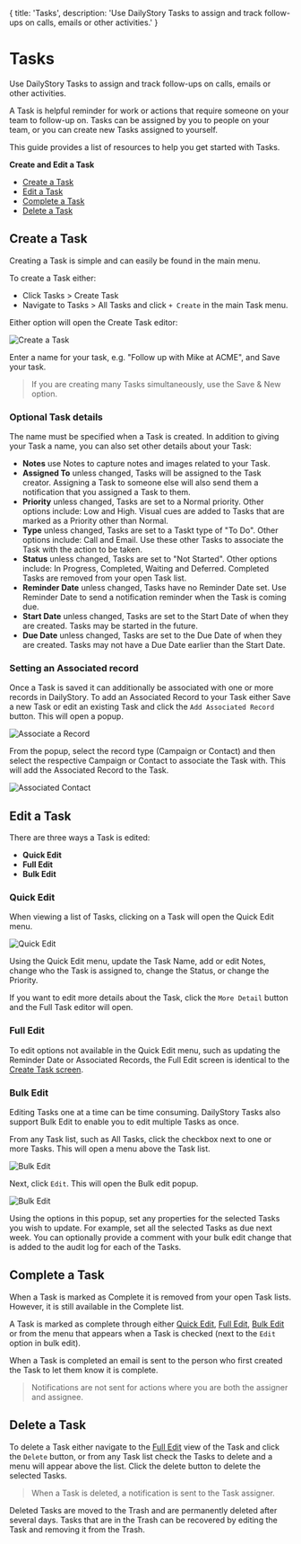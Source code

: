 {
	title: 'Tasks',
	description: 'Use DailyStory Tasks to assign and track follow-ups on calls, emails or other activities.'
}
# Tasks
Use DailyStory Tasks to assign and track follow-ups on calls, emails or other activities.

A Task is helpful reminder for work or actions that require someone on your team to follow-up on. Tasks can be assigned by you to people on your team, or you can create new Tasks assigned to yourself.

This guide provides a list of resources to help you get started with Tasks.

**Create and Edit a Task**

* [Create a Task](#create-a-task)
* [Edit a Task](#edit-a-task)
* [Complete a Task](#complete-a-task)
* [Delete a Task](#delete-a-task)

## Create a Task
Creating a Task is simple and can easily be found in the main menu. 

To create a Task either:

* Click Tasks > Create Task 
* Navigate to Tasks > All Tasks and click `+ Create` in the main Task menu.

Either option will open the Create Task editor:
	
![Create a Task](/articles/tasks/tasks-01.png "Create a Task")

Enter a name for your task, e.g. "Follow up with Mike at ACME", and Save your task. 

> If you are creating many Tasks simultaneously, use the Save & New option.

### Optional Task details
The name must be specified when a Task is created. In addition to giving your Task a name, you can also set other details about your Task:

* **Notes** use Notes to capture notes and images related to your Task.
* **Assigned To** unless changed, Tasks will be assigned to the Task creator. Assigning a Task to someone else will also send them a notification that you assigned a Task to them.
* **Priority** unless changed, Tasks are set to a Normal priority. Other options include: Low and High. Visual cues are added to Tasks that are marked as a Priority other than Normal.
* **Type** unless changed, Tasks are set to a Taskt type of "To Do". Other options include: Call and Email. Use these other Tasks to associate the Task with the action to be taken.
* **Status** unless changed, Tasks are set to "Not Started". Other options include: In Progress, Completed, Waiting and Deferred. Completed Tasks are removed from your open Task list.
* **Reminder Date** unless changed, Tasks have no Reminder Date set. Use Reminder Date to send a notification reminder when the Task is coming due.
* **Start Date** unless changed, Tasks are set to the Start Date of when they are created. Tasks may be started in the future.
* **Due Date** unless changed, Tasks are set to the Due Date of when they are created. Tasks may not have a Due Date earlier than the Start Date.

### Setting an Associated record
Once a Task is saved it can additionally be associated with one or more records in DailyStory. To add an Associated Record to your Task either Save a new Task or edit an existing Task and click the `Add Associated Record` button. This will open a popup.

![Associate a Record](/articles/tasks/tasks-02.gif "Associate a Record")

From the popup, select the record type (Campaign or Contact) and then select the respective Campaign or Contact to associate the Task with. This will add the Associated Record to the Task.

![Associated Contact](/articles/tasks/tasks-03.png "Associated Contact")

## Edit a Task
There are three ways a Task is edited:

* **Quick Edit**
* **Full Edit**
* **Bulk Edit**

### Quick Edit
When viewing a list of Tasks, clicking on a Task will open the Quick Edit menu.

![Quick Edit](/articles/tasks/tasks-04.gif "Quick Edit")

Using the Quick Edit menu, update the Task Name, add or edit Notes, change who the Task is assigned to, change the Status, or change the Priority.

If you want to edit more details about the Task, click the `More Detail` button and the Full Task editor will open.

### Full Edit
To edit options not available in the Quick Edit menu, such as updating the Reminder Date or Associated Records, the Full Edit screen is identical to the [Create Task screen](#create-a-task).

### Bulk Edit
Editing Tasks one at a time can be time consuming. DailyStory Tasks also support Bulk Edit to enable you to edit multiple Tasks as once.

From any Task list, such as All Tasks, click the checkbox next to one or more Tasks. This will open a menu above the Task list.

![Bulk Edit](/articles/tasks/tasks-05.gif "Bulk Edit")

Next, click `Edit`. This will open the Bulk edit popup.

![Bulk Edit](/articles/tasks/tasks-06.png "Bulk Edit")

Using the options in this popup, set any properties for the selected Tasks you wish to update. For example, set all the selected Tasks as due next week. You can optionally provide a comment with your bulk edit change that is added to the audit log for each of the Tasks.

## Complete a Task
When a Task is marked as Complete it is removed from your open Task lists. However, it is still available in the Complete list.

A Task is marked as complete through either [Quick Edit](#quick-edit), [Full Edit](#full-edit), [Bulk Edit](#bulk-edit) or from the menu that appears when a Task is checked (next to the `Edit` option in bulk edit).

When a Task is completed an email is sent to the person who first created the Task to let them know it is complete.

> Notifications are not sent for actions where you are both the assigner and assignee.

## Delete a Task
To delete a Task either navigate to the [Full Edit](#full-edit) view of the Task and click the `Delete` button, or from any Task list check the Tasks to delete and a menu will appear above the list. Click the delete button to delete the selected Tasks.

> When a Task is deleted, a notification is sent to the Task assigner.

Deleted Tasks are moved to the Trash and are permanently deleted after several days. Tasks that are in the Trash can be recovered by editing the Task and removing it from the Trash.
